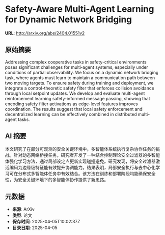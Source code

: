# Safety-Aware Multi-Agent Learning for Dynamic Network Bridging

**URL**: http://arxiv.org/abs/2404.01551v2

## 原始摘要

Addressing complex cooperative tasks in safety-critical environments poses
significant challenges for multi-agent systems, especially under conditions of
partial observability. We focus on a dynamic network bridging task, where
agents must learn to maintain a communication path between two moving targets.
To ensure safety during training and deployment, we integrate a
control-theoretic safety filter that enforces collision avoidance through local
setpoint updates. We develop and evaluate multi-agent reinforcement learning
safety-informed message passing, showing that encoding safety filter
activations as edge-level features improves coordination. The results suggest
that local safety enforcement and decentralized learning can be effectively
combined in distributed multi-agent tasks.


## AI 摘要

本文研究了在部分可观测的安全关键环境中，多智能体系统执行复杂协作任务的挑战。针对动态网络桥接任务，研究者开发了一种结合控制理论安全过滤器的多智能体强化学习方法，通过局部设定点更新实现碰撞避免。研究发现，将安全过滤器激活编码为边缘级特征能有效提升协调能力。结果表明，局部安全执行与去中心化学习可在分布式多智能体任务中有效结合。该方法在训练和部署阶段均能确保安全性，为安全关键环境下的多智能体协作提供了新思路。

## 元数据

- **来源**: ArXiv
- **类型**: 论文
- **保存时间**: 2025-04-05T10:02:37Z
- **目录日期**: 2025-04-05
